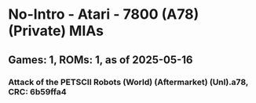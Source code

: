 # No-Intro - Atari - 7800 (A78) (Private) MIAs
## Games: 1, ROMs: 1, as of 2025-05-16

### Attack of the PETSCII Robots (World) (Aftermarket) (Unl).a78, CRC: 6b59ffa4
